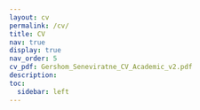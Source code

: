 ```yaml
---
layout: cv
permalink: /cv/
title: CV
nav: true
display: true
nav_order: 5
cv_pdf: Gershom_Seneviratne_CV_Academic_v2.pdf
description: 
toc:
  sidebar: left
---
```


